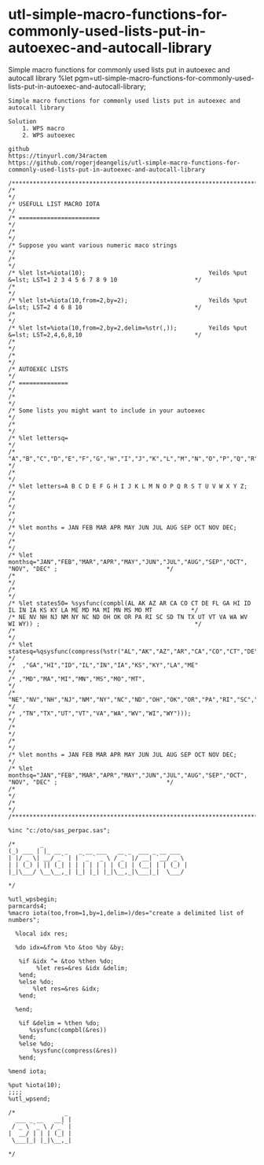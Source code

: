# utl-simple-macro-functions-for-commonly-used-lists-put-in-autoexec-and-autocall-library
Simple macro functions for commonly used lists put in autoexec and autocall library
    %let pgm=utl-simple-macro-functions-for-commonly-used-lists-put-in-autoexec-and-autocall-library;

    Simple macro functions for commonly used lists put in autoexec and autocall library

    Solution
        1. WPS macro
        2. WPS autoexec

    github
    https://tinyurl.com/34ractem
    https://github.com/rogerjdeangelis/utl-simple-macro-functions-for-commonly-used-lists-put-in-autoexec-and-autocall-library

    /**************************************************************************************************************************/
    /*                                                                                                                        */
    /* USEFULL LIST MACRO IOTA                                                                                                */
    /* =======================                                                                                                */
    /*                                                                                                                        */
    /* Suppose you want various numeric maco strings                                                                          */
    /*                                                                                                                        */
    /* %let lst=%iota(10);                                   Yeilds %put &=lst; LST=1 2 3 4 5 6 7 8 9 10                      */
    /*                                                                                                                        */
    /* %let lst=%iota(10,from=2,by=2);                       Yeilds %put &=lst; LST=2 4 6 8 10                                */
    /*                                                                                                                        */
    /* %let lst=%iota(10,from=2,by=2,delim=%str(,));         Yeilds %put &=lst; LST=2,4,6,8,10                                */
    /*                                                                                                                        */
    /*                                                                                                                        */
    /* AUTOEXEC LISTS                                                                                                         */
    /* ==============                                                                                                         */
    /*                                                                                                                        */
    /* Some lists you might want to include in your autoexec                                                                  */
    /*                                                                                                                        */
    /* %let lettersq=                                                                                                         */
    /*  "A","B","C","D","E","F","G","H","I","J","K","L","M","N","O","P","Q","R","S","T","U","V","W","X","Y","Z";              */
    /*                                                                                                                        */
    /* %let letters=A B C D E F G H I J K L M N O P Q R S T U V W X Y Z;                                                      */
    /*                                                                                                                        */
    /*                                                                                                                        */
    /* %let months = JAN FEB MAR APR MAY JUN JUL AUG SEP OCT NOV DEC;                                                         */
    /*                                                                                                                        */
    /* %let monthsq="JAN","FEB","MAR","APR","MAY","JUN","JUL","AUG","SEP","OCT", "NOV", "DEC" ;                               */
    /*                                                                                                                        */
    /*                                                                                                                        */
    /* %let states50= %sysfunc(compbl(AL AK AZ AR CA CO CT DE FL GA HI ID IL IN IA KS KY LA ME MD MA MI MN MS MO MT           */
    /* NE NV NH NJ NM NY NC ND OH OK OR PA RI SC SD TN TX UT VT VA WA WV WI WY)) ;                                            */
    /*                                                                                                                        */
    /* %let statesq=%qsysfunc(compress(%str("AL","AK","AZ","AR","CA","CO","CT","DE","FL"                                      */
    /*  ,"GA","HI","ID","IL","IN","IA","KS","KY","LA","ME"                                                                    */
    /* ,"MD","MA","MI","MN","MS","MO","MT",                                                                                   */
    /*  "NE","NV","NH","NJ","NM","NY","NC","ND","OH","OK","OR","PA","RI","SC","SD"                                            */
    /* ,"TN","TX","UT","VT","VA","WA","WV","WI","WY")));                                                                      */
    /*                                                                                                                        */
    /*                                                                                                                        */
    /* %let months = JAN FEB MAR APR MAY JUN JUL AUG SEP OCT NOV DEC;                                                         */
    /* %let monthsq="JAN","FEB","MAR","APR","MAY","JUN","JUL","AUG","SEP","OCT", "NOV", "DEC" ;                               */
    /*                                                                                                                        */
    /*                                                                                                                        */
    /**************************************************************************************************************************/

    %inc "c:/oto/sas_perpac.sas";

    /*       _
    (_) ___ | |_ __ _   _ __ ___   __ _  ___ _ __ ___
    | |/ _ \| __/ _` | | `_ ` _ \ / _` |/ __| `__/ _ \
    | | (_) | || (_| | | | | | | | (_| | (__| | | (_) |
    |_|\___/ \__\__,_| |_| |_| |_|\__,_|\___|_|  \___/

    */

    %utl_wpsbegin;
    parmcards4;
    %macro iota(too,from=1,by=1,delim=)/des="create a delimited list of numbers";

      %local idx res;

      %do idx=&from %to &too %by &by;

       %if &idx ^= &too %then %do;
            %let res=&res &idx &delim;
       %end;
       %else %do;
           %let res=&res &idx;
       %end;

      %end;

       %if &delim = %then %do;
          %sysfunc(compbl(&res))
       %end;
       %else %do;
           %sysfunc(compress(&res))
       %end;

    %mend iota;

    %put %iota(10);
    ;;;;
    %utl_wpsend;

    /*              _
      ___ _ __   __| |
     / _ \ `_ \ / _` |
    |  __/ | | | (_| |
     \___|_| |_|\__,_|

    */
